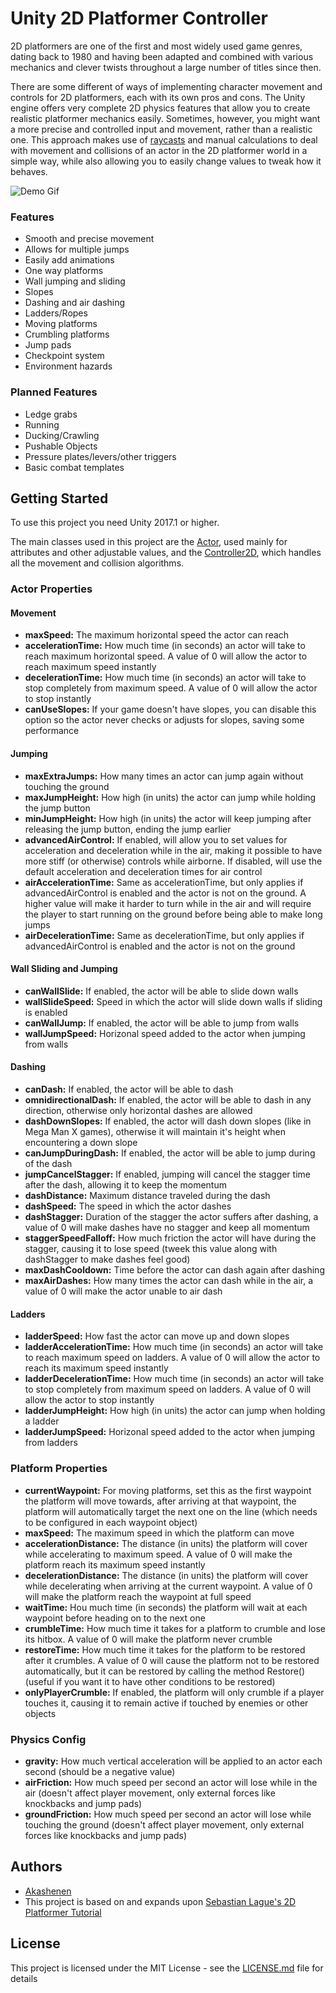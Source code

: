 # Unity 2D Platformer Controller

2D platformers are one of the first and most widely used game genres, dating back to 1980 and having been adapted and combined with various mechanics and clever twists throughout a large number of titles since then. 

There are some different of ways of implementing character movement and controls for 2D platformers, each with its own pros and cons. The Unity engine offers very complete 2D physics features that allow you to create realistic platformer mechanics easily. Sometimes, however, you might want a more precise and controlled input and movement, rather than a realistic one. This approach makes use of [raycasts](https://docs.unity3d.com/ScriptReference/Physics.Raycast.html) and manual calculations to deal with movement and collisions of an actor in the 2D platformer world in a simple way, while also allowing you to easily change values to tweak how it behaves.

![Demo Gif](https://github.com/akashenen/2d-platformer-controller/blob/master/Gifs/demo.gif)

### Features

* Smooth and precise movement
* Allows for multiple jumps
* Easily add animations
* One way platforms
* Wall jumping and sliding
* Slopes
* Dashing and air dashing
* Ladders/Ropes
* Moving platforms
* Crumbling platforms
* Jump pads
* Checkpoint system
* Environment hazards
  
### Planned Features

* Ledge grabs
* Running
* Ducking/Crawling
* Pushable Objects
* Pressure plates/levers/other triggers
* Basic combat templates

## Getting Started

To use this project you need Unity 2017.1 or higher. 

The main classes used in this project are the [Actor](https://github.com/akashenen/2d-platformer-controller/blob/master/Assets/Scripts/Actor.cs), used mainly for attributes and other adjustable values, and the [Controller2D](https://github.com/akashenen/2d-platformer-controller/blob/master/Assets/Scripts/Controller2D.cs), which handles all the movement and collision algorithms.

### Actor Properties

#### Movement

* **maxSpeed:** The maximum horizontal speed the actor can reach
* **accelerationTime:** How much time (in seconds) an actor will take to reach maximum horizontal speed. A value of 0 will allow the actor to reach maximum speed instantly
* **decelerationTime:** How much time (in seconds) an actor will take to stop completely from maximum speed. A value of 0 will allow the actor to stop instantly
* **canUseSlopes:** If your game doesn't have slopes, you can disable this option so the actor never checks or adjusts for slopes, saving some performance

#### Jumping

* **maxExtraJumps:** How many times an actor can jump again without touching the ground
* **maxJumpHeight:** How high (in units) the actor can jump while holding the jump button
* **minJumpHeight:** How high (in units) the actor will keep jumping after releasing the jump button, ending the jump earlier
* **advancedAirControl:** If enabled, will allow you to set values for acceleration and deceleration while in the air, making it possible to have more stiff (or otherwise) controls while airborne. If disabled, will use the default acceleration and deceleration times for air control
* **airAccelerationTime:** Same as accelerationTime, but only applies if advancedAirControl is enabled and the actor is not on the ground. A higher value will make it harder to turn while in the air and will require the player to start running on the ground before being able to make long jumps
* **airDecelerationTime:** Same as decelerationTime, but only applies if advancedAirControl is enabled and the actor is not on the ground

#### Wall Sliding and Jumping

* **canWallSlide:** If enabled, the actor will be able to slide down walls
* **wallSlideSpeed:** Speed in which the actor will slide down walls if sliding is enabled
* **canWallJump:** If enabled, the actor will be able to jump from walls
* **wallJumpSpeed:** Horizonal speed added to the actor when jumping from walls

#### Dashing

* **canDash:** If enabled, the actor will be able to dash
* **omnidirectionalDash:** If enabled, the actor will be able to dash in any direction, otherwise only horizontal dashes are allowed
* **dashDownSlopes:** If enabled, the actor will dash down slopes (like in Mega Man X games), otherwise it will maintain it's height when encountering a down slope
* **canJumpDuringDash:** If enabled, the actor will be able to jump during of the dash
* **jumpCancelStagger:** If enabled, jumping will cancel the stagger time after the dash, allowing it to keep the momentum
* **dashDistance:** Maximum distance traveled during the dash
* **dashSpeed:** The speed in which the actor dashes
* **dashStagger:** Duration of the stagger the actor suffers after dashing, a value of 0 will make dashes have no stagger and keep all momentum
* **staggerSpeedFalloff:** How much friction the actor will have during the stagger, causing it to lose speed (tweek this value along with dashStagger to make dashes feel good)
* **maxDashCooldown:** Time before the actor can dash again after dashing
* **maxAirDashes:** How many times the actor can dash while in the air, a value of 0 will make the actor unable to air dash

#### Ladders

* **ladderSpeed:** How fast the actor can move up and down slopes
* **ladderAccelerationTime:** How much time (in seconds) an actor will take to reach maximum speed on ladders. A value of 0 will allow the actor to reach its maximum speed instantly
* **ladderDecelerationTime:** How much time (in seconds) an actor will take to stop completely from maximum speed on ladders. A value of 0 will allow the actor to stop instantly
* **ladderJumpHeight:** How high (in units) the actor can jump when holding a ladder
* **ladderJumpSpeed:** Horizonal speed added to the actor when jumping from ladders

### Platform Properties

* **currentWaypoint:** For moving platforms, set this as the first waypoint the platform will move towards, after arriving at that waypoint, the platform will automatically target the next one on the line (which needs to be configured in each waypoint object)
* **maxSpeed:** The maximum speed in which the platform can move
* **accelerationDistance:**  The distance (in units) the platform will cover while accelerating to maximum speed. A value of 0 will make the platform reach its maximum speed instantly
* **decelerationDistance:** The distance (in units) the platform will cover while decelerating when arriving at the current waypoint. A value of 0 will make the platform reach the waypoint at full speed
* **waitTime:** Hou much time (in seconds) the platform will wait at each waypoint before heading on to the next one
* **crumbleTime:** How much time it takes for a platform to crumble and lose its hitbox. A value of 0 will make the platform never crumble
* **restoreTime:** How much time it takes for the platform to be restored after it crumbles. A value of 0 will cause the platform not to be restored automatically, but it can be restored by calling the method Restore() (useful if you want it to have other conditions to be restored)
* **onlyPlayerCrumble:** If enabled, the platform will only crumble if a player touches it, causing it to remain active if touched by enemies or other objects

### Physics Config

* **gravity:** How much vertical acceleration will be applied to an actor each second (should be a negative value)
* **airFriction:** How much speed per second an actor will lose while in the air (doesn't affect player movement, only external forces like knockbacks and jump pads)
* **groundFriction:** How much speed per second an actor will lose while touching the ground (doesn't affect player movement, only external forces like knockbacks and jump pads)

## Authors

* [Akashenen](https://github.com/akashenen/)
* This project is based on and expands upon [Sebastian Lague's 2D Platformer Tutorial](https://github.com/SebLague/2DPlatformer-Tutorial)

## License

This project is licensed under the MIT License - see the [LICENSE.md](LICENSE.md) file for details
